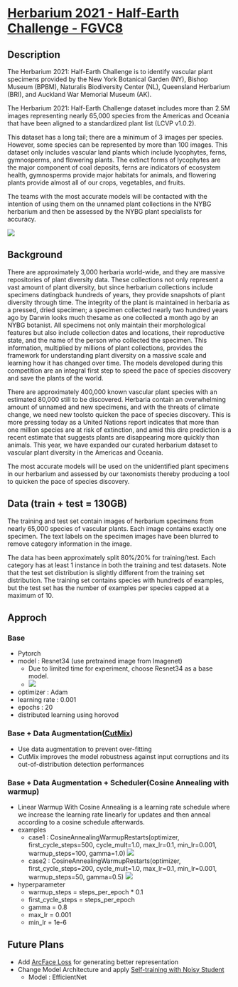 # [Herbarium 2021 - Half-Earth Challenge - FGVC8 ](https://www.kaggle.com/c/herbarium-2021-fgvc8)

## Description
The Herbarium 2021: Half-Earth Challenge is to identify vascular plant specimens provided by the New York Botanical Garden (NY), Bishop Museum (BPBM), Naturalis Biodiversity Center (NL), Queensland Herbarium (BRI), and Auckland War Memorial Museum (AK).

The Herbarium 2021: Half-Earth Challenge dataset includes more than 2.5M images representing nearly 65,000 species from the Americas and Oceania that have been aligned to a standardized plant list (LCVP v1.0.2).

This dataset has a long tail; there are a minimum of 3 images per species. However, some species can be represented by more than 100 images. This dataset only includes vascular land plants which include lycophytes, ferns, gymnosperms, and flowering plants. The extinct forms of lycophytes are the major component of coal deposits, ferns are indicators of ecosystem health, gymnosperms provide major habitats for animals, and flowering plants provide almost all of our crops, vegetables, and fruits.

The teams with the most accurate models will be contacted with the intention of using them on the unnamed plant collections in the NYBG herbarium and then be assessed by the NYBG plant specialists for accuracy.

![](https://postimg.cc/BjPXFP70)

## Background

There are approximately 3,000 herbaria world-wide, and they are massive repositories of plant diversity data. These collections not only represent a vast amount of plant diversity, but since herbarium collections include specimens datingback hundreds of years, they provide snapshots of plant diversity through time. The integrity of the plant is maintained in herbaria as a pressed, dried specimen; a specimen collected nearly two hundred years ago by Darwin looks much thesame as one collected a month ago by an NYBG botanist. All specimens not only maintain their morphological features but also include collection dates and locations, their reproductive state, and the name of the person who collected the specimen. This information, multiplied by millions of plant collections, provides the framework for understanding plant diversity on a massive scale and learning how it has changed over time. The models developed during this competition are an integral first step to speed the pace of species discovery and save the plants of the world.

There are approximately 400,000 known vascular plant species with an estimated 80,000 still to be discovered. Herbaria contain an overwhelming amount of unnamed and new specimens, and with the threats of climate change, we need new toolsto quicken the pace of species discovery. This is more pressing today as a United Nations report indicates that more than one million species are at risk of extinction, and amid this dire prediction is a recent estimate that suggests plants are disappearing more quickly than animals. This year, we have expanded our curated herbarium dataset to vascular plant diversity in the Americas and Oceania.

The most accurate models will be used on the unidentified plant specimens in our herbarium and assessed by our taxonomists thereby producing a tool to quicken the pace of species discovery.

## Data (train + test = 130GB)

The training and test set contain images of herbarium specimens from nearly 65,000 species of vascular plants. Each image contains exactly one specimen. The text labels on the specimen images have been blurred to remove category information in the image.

The data has been approximately split 80%/20% for training/test. Each category has at least 1 instance in both the training and test datasets. Note that the test set distribution is slightly different from the training set distribution. The training set contains species with hundreds of examples, but the test set has the number of examples per species capped at a maximum of 10.

## Approch

###   Base
  - Pytorch
  - model : Resnet34 (use pretrained image from Imagenet)
    -  Due to limited time for experiment, choose Resnet34 as a base model. 
    -  ![](https://img1.daumcdn.net/thumb/R1280x0/?scode=mtistory2&fname=https%3A%2F%2Fblog.kakaocdn.net%2Fdn%2FboNAF7%2FbtqJZnRZi51%2F93XxZMGRtuj1OhSneyuI20%2Fimg.png)
  - optimizer : Adam
  - learning rate : 0.001
  - epochs : 20
  - distributed learning using horovod

###   Base + Data Augmentation([CutMix](https://arxiv.org/abs/1905.04899))
  - Use data augmentation to prevent over-fitting
  - CutMix improves the model robustness against input corruptions and its out-of-distribution detection performances

###   Base + Data Augmentation + Scheduler(Cosine Annealing with warmup)
  - Linear Warmup With Cosine Annealing is a learning rate schedule where we increase the learning rate linearly for updates and then anneal according to a cosine schedule afterwards.
  - examples
     - case1 : CosineAnnealingWarmupRestarts(optimizer, first_cycle_steps=500, cycle_mult=1.0, max_lr=0.1, min_lr=0.001, warmup_steps=100, gamma=1.0)
     ![](https://github.com/katsura-jp/pytorch-cosine-annealing-with-warmup/blob/master/src/plot001.png?raw=true)
     - case2 : CosineAnnealingWarmupRestarts(optimizer, first_cycle_steps=200, cycle_mult=1.0, max_lr=0.1, min_lr=0.001, warmup_steps=50, gamma=0.5)
     ![](https://github.com/katsura-jp/pytorch-cosine-annealing-with-warmup/blob/master/src/plot002.png?raw=true)
  - hyperparameter
     - warmup_steps = steps_per_epoch * 0.1
     - first_cycle_steps = steps_per_epoch
     - gamma = 0.8
     - max_lr = 0.001
     - min_lr = 1e-6

## Future Plans
  - Add [ArcFace Loss](https://arxiv.org/abs/1801.07698) for generating better representation  
  - Change Model Architecture and apply [Self-training with Noisy Student](https://arxiv.org/pdf/1911.04252v4.pdf)
      - Model : EfficientNet
